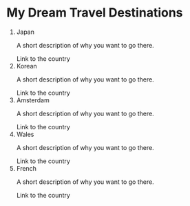 <!DOCTYPE html>
<html lang="en">
<head>
    <meta charset="UTF-8">
    <meta name="viewport" content="width=device-width, initial-scale=1.0">
    <title>Travel Wishlist</title>
</head>
<body>
    <h1>My Dream Travel Destinations</h1>
    <ol> 
        <li> Japan</li> 
            <p> A short description of why you want to go there.</p>
            <a> Link to the country </a>
            <img>
        <li> Korean</li> 
            <p> A short description of why you want to go there.</p>
            <a> Link to the country </a>
            <img>
        <li> Amsterdam</li>     
            <p> A short description of why you want to go there.</p>
            <a> Link to the country </a>
            <img>
        <li> Wales </li> 
            <p> A short description of why you want to go there.</p>
            <a> Link to the country </a>
            <img>
        <li> French </li> 
            <p> A short description of why you want to go there.</p>
            <a> Link to the country </a>
            <img> 
    </ol>
</body>
